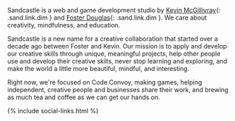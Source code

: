 Sandcastle is a web and game development studio by [Kevin McGillivray](http://twitter.com/kev_mcg){: .sand.link.dim } and [Foster Douglas](http://twitter.com/_fosterdouglas){: .sand.link.dim }. We care about creativity, mindfulness, and education.

Sandcastle is a new name for a creative collaboration that started over a decade ago between Foster and Kevin. Our mission is to apply and develop our creative skills through unique, meaningful projects, help other people use and develop their creative skills, never stop learning and exploring, and make the world a little more beautiful, mindful, and interesting.

Right now, we're focused on Code Convoy, making games, helping independent, creative people and businesses share their work, and brewing as much tea and coffee as we can get our hands on.

{% include social-links.html %}
